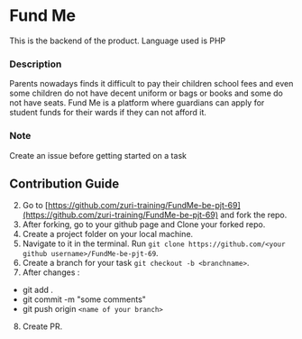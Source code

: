 # Fund Me
This is the backend of the product. Language used is PHP

### Description
Parents nowadays finds it difficult to pay their children school fees and even some children do not have decent uniform or bags or books and some do not have seats. Fund Me is a platform where guardians can apply for student funds for their wards if they can not afford it.

### Note
 Create an issue before getting started on a task
 
 
## <a name="contribute"></a> Contribution Guide

2. Go to [https://github.com/zuri-training/FundMe-be-pjt-69](https://github.com/zuri-training/FundMe-be-pjt-69) and fork the repo.
3. After forking, go to your github page and Clone your forked repo. 
4. Create a project folder on your local machine. 
5. Navigate to it in the terminal. Run `git clone https://github.com/<your github username>/FundMe-be-pjt-69`.
6. Create a branch for your task `git checkout -b <branchname>`.
7. After changes : 
- git add .
- git commit  -m "some comments"
- git push origin `<name of your branch>`
8. Create PR.
